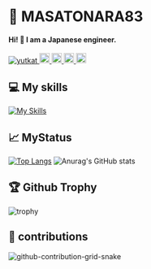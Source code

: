 # 🌸 MASATONARA83

#### Hi! 👋 I am a Japanese engineer.

<p align="left">
  <a href="https://github.com/masatonara83/masatonara83/">
    <img src="https://komarev.com/ghpvc/?username=masatonara83" alt="yutkat" />
  </a>
  <a href="https://github.com/masatonara83">
    <img height="20" src="https://img.shields.io/github/followers/masatonara83?label=follow&logo=github&style=flat" />
  </a>
  <a href="https://stackoverflow.com/users/5720201/masatonara83">
    <img height="20" src="https://img.shields.io/stackexchange/stackoverflow/r/5720201?label=StackOverflow&logo=stack-overflow&style=flat" />
  </a>
  <a href="http://qiita.com/masatonara83">
    <img height="20" src="https://qiita-badge.apiapi.app/s/masatonara83/posts.svg" />
  </a>
  <//qiita.com/yutkat">
    <img height="20" src="https://qiita-badge.apiapi.app/s/masatonara83/contributions.svg" />
  </a>
</p>

## 💻 My skills

[![My Skills](https://skillicons.dev/icons?i=java,rust,react,ts,wasm,js,html,css,mysql,postgres)](https://skillicons.dev)

## 📈 MyStatus

[![Top Langs](https://github-readme-stats.vercel.app/api/top-langs/?username=masatonara83&layout=donut)](https://github.com/anuraghazra/github-readme-stats)
![Anurag's GitHub stats](https://github-readme-stats.vercel.app/api?username=masatonara83)

## 🏆 Github Trophy

![trophy](https://github-profile-trophy.vercel.app/?username=masatonara83&theme=buddhism&no-frame=true&column=-1])

## 🌱 contributions

![github-contribution-grid-snake](https://raw.githubusercontent.com/masatonara83/masatonara93/master/img/snake.svg)
